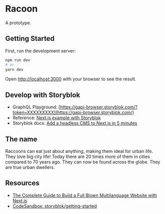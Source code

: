 # Racoon

A prototype.

## Getting Started

First, run the development server:

```bash
npm run dev
# or
yarn dev
```

Open [http://localhost:3000](http://localhost:3000) with your browser to see the result.

## Develop with Storyblok

- GraphQL Playground: [https://gapi-browser.storyblok.com/?token=XXXXXXXXX](https://gapi-browser.storyblok.com/)
- Reference: [Next.js example with Storyblok](https://github.com/vercel/next.js/tree/canary/examples/cms-storyblok)
- Storyblok docs: [Add a headless CMS to Next.js in 5 minutes](https://www.storyblok.com/tp/add-a-headless-cms-to-next-js-in-5-minutes)

## The name

Raccoons can eat just about anything, making them ideal for urban life. They love big city life! Today there are 20 times more of them in cities compared to 70 years ago. They can now be found across the globe. They are true urban dwellers.

## Resources

- [The Complete Guide to Build a Full Blown Multilanguage Website with Next.js](https://www.storyblok.com/tp/next-js-react-guide)
- [CodeSandbox: storyblok/getting-started](https://codesandbox.io/s/github/storyblok/getting-started)
